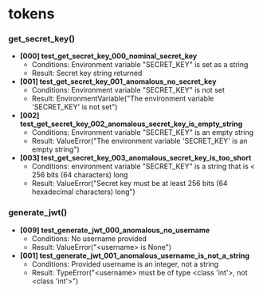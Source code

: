 # tokens

### get_secret_key()
- **[000] test_get_secret_key_000_nominal_secret_key**
  - Conditions: Environment variable "SECRET_KEY" is set as a string
  - Result: Secret key string returned
- **[001] test_get_secret_key_001_anomalous_no_secret_key**
  - Conditions: Environment variable "SECRET_KEY" is not set
  - Result: EnvironmentVariable("The environment variable 'SECRET_KEY' is not set")
- **[002] test_get_secret_key_002_anomalous_secret_key_is_empty_string**
  - Conditions: Environment variable "SECRET_KEY" is an empty string
  - Result: ValueError("The environment variable 'SECRET_KEY' is an empty string")
- **[003] test_get_secret_key_003_anomalous_secret_key_is_too_short**
  - Conditions: environment variable "SECRET_KEY" is a string that is < 256 bits (64 characters) long
  - Result: ValueError("Secret key must be at least 256 bits (64 hexadecimal characters) long")

### generate_jwt()
- **[009] test_generate_jwt_000_anomalous_no_username**
  - Conditions: No username provided
  - Result: ValueError("\<username\> is None")
- **[001] test_generate_jwt_001_anomalous_username_is_not_a_string**
  - Conditions: Provided username is an integer, not a string
  - Result: TypeError("\<username\> must be of type \<class 'int'\>, not \<class 'int'\>")